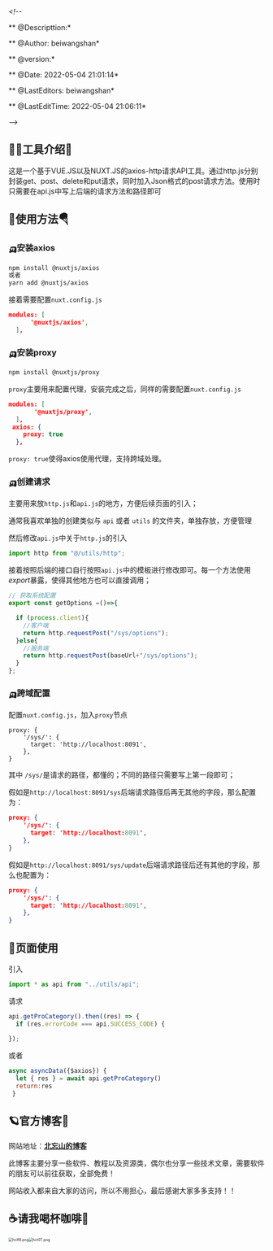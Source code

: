 *<!--*

 ** @Descripttion:* 

 ** @Author: beiwangshan*

 ** @version:* 

 ** @Date: 2022-05-04 21:01:14*

 ** @LastEditors: beiwangshan*

 ** @LastEditTime: 2022-05-04 21:06:11*

*-->*

## 🙋‍♂️工具介绍🚀

这是一个基于VUE.JS以及NUXT.JS的axios-http请求API工具。通过http.js分别封装get、post、delete和put请求，同时加入Json格式的post请求方法。使用时只需要在api.js中写上后端的请求方法和路径即可



## 🤖使用方法🪂

### 🛺安装axios

```bash
npm install @nuxtjs/axios
或者
yarn add @nuxtjs/axios
```

接着需要配置`nuxt.config.js`

```json
modules: [
      '@nuxtjs/axios',
  ],
```

### 🛺安装proxy

```bash
npm install @nuxtjs/proxy
```

`proxy`主要用来配置代理，安装完成之后，同样的需要配置`nuxt.config.js`

```json
modules: [
       '@nuxtjs/proxy',
  ],
 axios: {
    proxy: true
  },
```

`proxy: true`使得axios使用代理，支持跨域处理。

### 🛺创建请求

主要用来放`http.js`和`api.js`的地方，方便后续页面的引入；

通常我喜欢单独的创建类似与 `api` 或者 `utils` 的文件夹，单独存放，方便管理

然后修改`api.js`中关于`http.js`的引入

```javascript
import http from "@/utils/http";
```

接着按照后端的接口自行按照`api.js`中的模板进行修改即可。每一个方法使用*export*暴露，使得其他地方也可以直接调用；

```JavaScript
// 获取系统配置
export const getOptions =()=>{

  if (process.client){
    //客户端
    return http.requestPost("/sys/options");
  }else{
    //服务端
    return http.requestPost(baseUrl+"/sys/options");
  }
};
```

### 🛺跨域配置

配置`nuxt.config.js`，加入`proxy`节点

```
proxy: {
    '/sys/': {
      target: 'http://localhost:8091',
    },
}
```

其中 `/sys/`是请求的路径，都懂的；不同的路径只需要写上第一段即可；

假如是`http://localhost:8091/sys`后端请求路径后再无其他的字段，那么配置为：

```json
proxy: {
    '/sys/': {
      target: 'http://localhost:8091',
    },
}
```

假如是`http://localhost:8091/sys/update`后端请求路径后还有其他的字段，那么也配置为：

```json
proxy: {
    '/sys/': {
      target: 'http://localhost:8091',
    },
}
```

## 🤖页面使用

引入

```javascript
import * as api from "../utils/api";
```

请求

```javascript
api.getProCategory().then((res) => {
  if (res.errorCode === api.SUCCESS_CODE) {
          
});
```

或者

```javascript
async asyncData({$axios}) {
  let { res } = await api.getProCategory()
  return:res
 }
```



## 🪐官方博客🚀

网站地址：[**北忘山的博客**](https://www.beiwangshan.com/)

此博客主要分享一些软件、教程以及资源类，偶尔也分享一些技术文章，需要软件的朋友可以前往获取，全部免费！

网站收入都来自大家的访问，所以不用担心，最后感谢大家多多支持！！



## ☕请我喝杯咖啡🤔

<img src="https://s1.328888.xyz/2022/05/04/hclfB.png" alt="hclfB.png" style="zoom:50%;" /><img src="https://s1.328888.xyz/2022/05/04/hct0T.png" alt="hct0T.png" style="zoom:50%;" />

